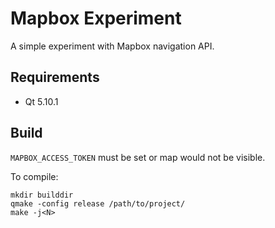 Mapbox Experiment
=================

A simple experiment with Mapbox navigation API.


Requirements
------------

* Qt 5.10.1

Build
-----

`MAPBOX_ACCESS_TOKEN` must be set or map would not be visible.

To compile:

```
mkdir builddir
qmake -config release /path/to/project/
make -j<N>
```
